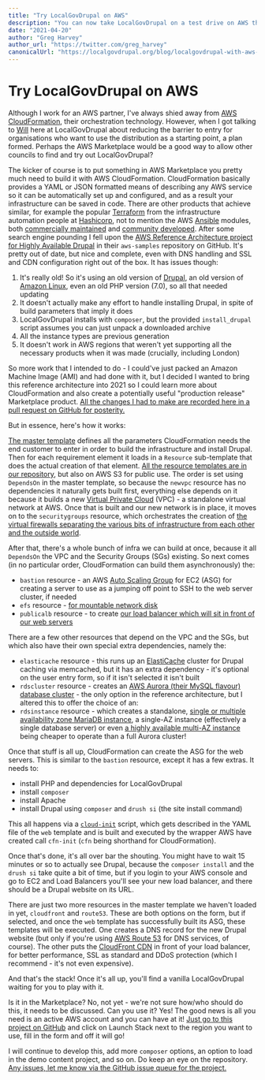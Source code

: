 ```yaml
---
title: "Try LocalGovDrupal on AWS"
description: "You can now take LocalGovDrupal on a test drive on AWS thanks to this CloudFormation builder."
date: "2021-04-20"
author: "Greg Harvey"
author_url: "https://twitter.com/greg_harvey"
canonicalUrl: "https://localgovdrupal.org/blog/localgovdrupal-with-aws-cloudformation.html"
---
```


# Try LocalGovDrupal on AWS

Although I work for an AWS partner, I've always shied away from [AWS CloudFormation](https://aws.amazon.com/cloudformation/), their orchestration technology. However, when I got talking to [Will](https://twitter.com/willguv) here at LocalGovDrupal about reducing the barrier to entry for organisations who want to use the distribution as a starting point, a plan formed. Perhaps the AWS Marketplace would be a good way to allow other councils to find and try out LocalGovDrupal?

The kicker of course is to put something in AWS Marketplace you pretty much need to build it with AWS CloudFormation. CloudFormation basically provides a YAML or JSON formatted means of describing any AWS service so it can be automatically set up and configured, and as a result your infrastructure can be saved in code. There are other products that achieve similar, for example the popular [Terraform](https://www.terraform.io/) from the infrastructure automation people at [Hashicorp](https://www.hashicorp.com/), not to mention the AWS [Ansible](https://www.ansible.com/) modules, both [commercially maintained](https://www.ansible.com/integrations/cloud/amazon-web-services) and [community developed](https://github.com/ansible-collections/community.aws). After some search engine pounding I fell upon the [AWS Reference Architecture project for Highly Available Drupal](https://github.com/aws-samples/aws-refarch-drupal/) in their `aws-samples` repository on GitHub. It's pretty out of date, but nice and complete, even with DNS handling and SSL and CDN configuration right out of the box. It has issues though:

1. It's really old! So it's using an old version of [Drupal](https://www.drupal.org/), an old version of [Amazon Linux](https://aws.amazon.com/amazon-linux-ami/), even an old PHP version (7.0), so all that needed updating
2. It doesn't actually make any effort to handle installing Drupal, in spite of build parameters that imply it does
3. LocalGovDrupal installs with `composer`, but the provided `install_drupal` script assumes you can just unpack a downloaded archive
3. All the instance types are previous generation
4. It doesn't work in AWS regions that weren't yet supporting all the necessary products when it was made (crucially, including London)

So more work that I intended to do - I could've just packed an Amazon Machine Image (AMI) and had done with it, but I decided I wanted to bring this reference architecture into 2021 so I could learn more about CloudFormation and also create a potentially useful "production release" Marketplace product. [All the changes I had to make are recorded here in a pull request on GitHub for posterity.](https://github.com/codeenigma/aws-refarch-drupal/pull/1)

But in essence, here's how it works:

[The master template](https://github.com/codeenigma/aws-refarch-drupal/blob/master/templates/aws-refarch-drupal-master.yaml) defines all the parameters CloudFormation needs the end customer to enter in order to build the infrastructure and install Drupal. Then for each requirement element it loads in a `Resource` sub-template that does the actual creation of that element. [All the resource templates are in our repository](https://github.com/codeenigma/aws-refarch-drupal/tree/master/templates), but also on AWS S3 for public use. The order is set using `DependsOn` in the master template, so because the `newvpc` resource has no dependencies it naturally gets built first, everything else depends on it because it builds a new [Virtual Private Cloud](https://aws.amazon.com/vpc/) (VPC) - a standalone virtual network at AWS. Once that is built and our new network is in place, it moves on to the `securitygroups` resource, which orchestrates the creation of [the virtual firewalls separating the various bits of infrastructure from each other and the outside world](https://docs.aws.amazon.com/vpc/latest/userguide/VPC_SecurityGroups.html).

After that, there's a whole bunch of infra we can build at once, because it all `DependsOn` the VPC and the Security Groups (SGs) existing. So next comes (in no particular order, CloudFormation can build them asynchronously) the:

* `bastion` resource - an AWS [Auto Scaling Group](https://docs.aws.amazon.com/autoscaling/ec2/userguide/AutoScalingGroup.html) for EC2 (ASG) for creating a server to use as a jumping off point to SSH to the web server cluster, if needed
* `efs` resource - [for mountable network disk](https://aws.amazon.com/efs/)
* `publicalb` resource - to create [our load balancer which will sit in front of our web servers](https://docs.aws.amazon.com/elasticloadbalancing/latest/application/introduction.html)

There are a few other resources that depend on the VPC and the SGs, but which also have their own special extra dependencies, namely the:

* `elasticache` resource - this runs up an [ElastiCache](https://aws.amazon.com/elasticache/) cluster for Drupal caching via memcached, but it has an extra dependency - it's optional on the user entry form, so if it isn't selected it isn't built
* `rdscluster` resource - creates an [AWS Aurora (their MySQL flavour) database cluster](https://docs.aws.amazon.com/AmazonRDS/latest/AuroraUserGuide/Aurora.Overview.html) - the only option in the reference architecture, but I altered this to offer the choice of an:
* `rdsinstance` resource - which creates a standalone, [single or multiple availability zone MariaDB instance](https://aws.amazon.com/rds/mariadb/), a single-AZ instance (effectively a single database server) or even [a highly available multi-AZ instance](https://aws.amazon.com/rds/features/multi-az/) being cheaper to operate than a full Aurora cluster!

Once that stuff is all up, CloudFormation can create the ASG for the web servers. This is similar to the `bastion` resource, except it has a few extras. It needs to:

* install PHP and dependencies for LocalGovDrupal
* install `composer`
* install Apache
* install Drupal using `composer` and `drush si` (the site install command)

This all happens via a [`cloud-init`](https://cloudinit.readthedocs.io/en/latest/) script, which gets described in the YAML file of the `web` template and is built and executed by the wrapper AWS have created call `cfn-init` (`cfn` being shorthand for CloudFormation).

Once that's done, it's all over bar the shouting. You might have to wait 15 minutes or so to actually see Drupal, because the `composer install` and the `drush si` take quite a bit of time, but if you login to your AWS console and go to EC2 and Load Balancers you'll see your new load balancer, and there should be a Drupal website on its URL.

There are just two more resources in the master template we haven't loaded in yet, `cloudfront` and `route53`. These are both options on the form, but if selected, and once the `web` template has successfully built its ASG, these templates will be executed. One creates a DNS record for the new Drupal website (but only if you're using [AWS Route 53](https://aws.amazon.com/route53/) for DNS services, of course). The other puts the [CloudFront CDN](https://aws.amazon.com/cloudfront/) in front of your load balancer, for better performance, SSL as standard and DDoS protection (which I recommend - it's not even expensive).

And that's the stack! Once it's all up, you'll find a vanilla LocalGovDrupal waiting for you to play with it.

Is it in the Marketplace? No, not yet - we're not sure how/who should do this, it needs to be discussed. Can you use it? Yes! The good news is all you need is an active AWS account and you can have at it! [Just go to this project on GitHub](https://github.com/codeenigma/aws-refarch-drupal/tree/master#running-localgovdrupal-on-aws) and click on Launch Stack next to the region you want to use, fill in the form and off it will go!

I will continue to develop this, add more `composer` options, an option to load in the demo content project, and so on. Do keep an eye on the repository. [Any issues, let me know via the GitHub issue queue for the project.](https://github.com/codeenigma/aws-refarch-drupal/issues)
